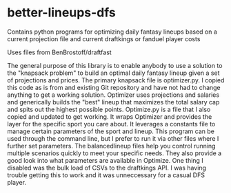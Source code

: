 # better-lineups-dfs
Contains python programs for optimizing daily fantasy lineups based on a current projection file and current draftkings or fanduel player costs

Uses files from BenBrostoff/draftfast

The general purpose of this library is to enable anybody to use a solution to the "knapsack problem" to build an optimal daily 
fantasy lineup given a set of projections and prices. The primary knapsack file is optimizer.py. I copied this code as is from
and existing Git repository and have not had to change anything to get a working solution. Optimizer uses projections and salaries
and generically builds the "best" lineup that maximizes the total salary cap and spits out the highest possible points. Optimize.py
is a file that I also copied and updated to get working. It wraps Optimizer and provides the layer for the specific sport you care
about. It leverages a constants file to manage certain parameters of the sport and lineup. This program can be used through the
command line, but I prefer to run it via other files where I further set parameters. The balancedlineup files help you control
running multiple scenarios quickly to meet your specific needs. They also provide a good look into what parameters are available in 
Optimize. One thing I disabled was the bulk load of CSVs to the draftkings API. I was having trouble getting this to work and it
was unneccessary for a casual DFS player.
